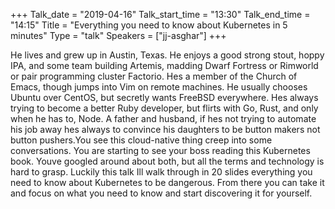 +++
Talk_date = "2019-04-16"
Talk_start_time = "13:30"
Talk_end_time = "14:15"
Title = "Everything you need to know about Kubernetes in 5 minutes"
Type = "talk"
Speakers = ["jj-asghar"]
+++

He lives and grew up in Austin, Texas. He enjoys a good strong stout, hoppy IPA, and some team building Artemis, madding Dwarf Fortress or Rimworld or pair programming cluster Factorio. Hes a member of the Church of Emacs, though jumps into Vim on remote machines. He usually chooses Ubuntu over CentOS, but secretly wants FreeBSD everywhere. Hes always trying to become a better Ruby developer, but flirts with Go, Rust, and only when he has to, Node. A father and husband, if hes not trying to automate his job away hes always to convince his daughters to be button makers not button pushers.You see this cloud-native thing creep into some conversations. You are starting to see your boss reading this Kubernetes book. Youve googled around about both, but all the terms and technology is hard to grasp. Luckily this talk Ill walk through in 20 slides everything you need to know about Kubernetes to be dangerous. From there you can take it and focus on what you need to know and start discovering it for yourself.
